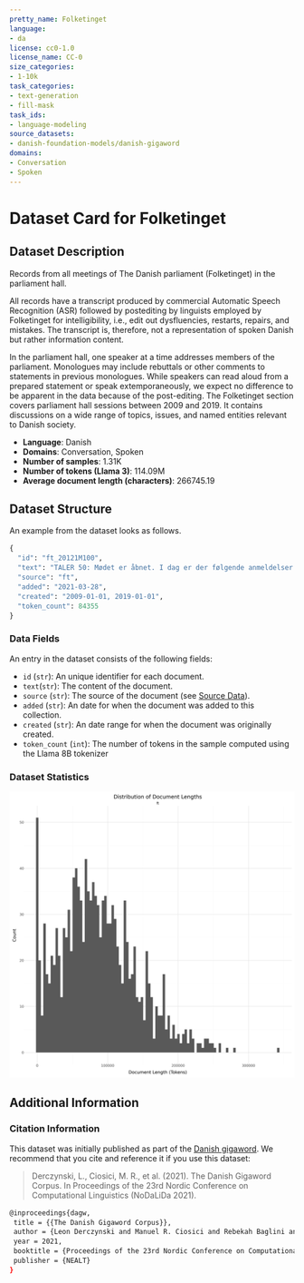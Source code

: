 ```yaml
---
pretty_name: Folketinget
language:
- da
license: cc0-1.0
license_name: CC-0
size_categories:
- 1-10k
task_categories:
- text-generation
- fill-mask
task_ids:
- language-modeling
source_datasets:
- danish-foundation-models/danish-gigaword
domains:
- Conversation
- Spoken
---
```


# Dataset Card for Folketinget

## Dataset Description

<!-- START-SHORT DESCRIPTION -->
Records from all meetings of The Danish parliament (Folketinget) in the parliament hall. 
<!-- END-SHORT DESCRIPTION -->


All records have a transcript produced by commercial Automatic Speech Recognition (ASR) followed by postediting by linguists employed by Folketinget for intelligibility, i.e., edit out dysfluencies, restarts, repairs, and mistakes. The transcript is, therefore, not a representation of spoken Danish but rather information content.

In the parliament hall, one speaker at a time addresses members of the parliament. Monologues may include rebuttals or other comments to statements in previous monologues. While speakers can read aloud from a prepared statement or speak extemporaneously, we expect no difference to be apparent in the data because of the post-editing. The Folketinget section covers parliament hall sessions between 2009 and 2019. It contains discussions on a wide range of topics, issues, and named entities relevant to Danish society.


<!-- START-DESC-STATS -->
- **Language**: Danish
- **Domains**: Conversation, Spoken
- **Number of samples**: 1.31K
- **Number of tokens (Llama 3)**: 114.09M
- **Average document length (characters)**: 266745.19
<!-- END-DESC-STATS -->



## Dataset Structure
An example from the dataset looks as follows.


<!-- START-SAMPLE -->
```py
{
  "id": "ft_20121M100",
  "text": "TALER 50: Mødet er åbnet. I dag er der følgende anmeldelser: Ministeren for by, bolig og landdistrik[...]",
  "source": "ft",
  "added": "2021-03-28",
  "created": "2009-01-01, 2019-01-01",
  "token_count": 84355
}
```

### Data Fields

An entry in the dataset consists of the following fields:

- `id` (`str`): An unique identifier for each document.
- `text`(`str`): The content of the document.
- `source` (`str`): The source of the document (see [Source Data](#source-data)).
- `added` (`str`): An date for when the document was added to this collection.
- `created` (`str`): An date range for when the document was originally created.
- `token_count` (`int`): The number of tokens in the sample computed using the Llama 8B tokenizer
<!-- END-SAMPLE -->


### Dataset Statistics

<!-- START-DATASET PLOTS -->
<p align="center">
<img src="./images/dist_document_length.png" width="600" style="margin-right: 10px;" />
</p>
<!-- END-DATASET PLOTS -->


## Additional Information


### Citation Information

This dataset was initially published as part of the [Danish gigaword](https://huggingface.co/danish-foundation-models). We recommend that you cite and reference it if you use this dataset:

> Derczynski, L., Ciosici, M. R., et al. (2021). The Danish Gigaword Corpus. In Proceedings of the 23rd Nordic Conference on Computational Linguistics (NoDaLiDa 2021).

```bash
@inproceedings{dagw,
 title = {{The Danish Gigaword Corpus}},
 author = {Leon Derczynski and Manuel R. Ciosici and Rebekah Baglini and Morten H. Christiansen and Jacob Aarup Dalsgaard and Riccardo Fusaroli and Peter Juel Henrichsen and Rasmus Hvingelby and Andreas Kirkedal and Alex Speed Kjeldsen and Claus Ladefoged and Finn Årup Nielsen and Jens Madsen and Malte Lau Petersen and Jonathan Hvithamar Rystrøm and Daniel Varab},
 year = 2021,
 booktitle = {Proceedings of the 23rd Nordic Conference on Computational Linguistics},
 publisher = {NEALT}
}
```
